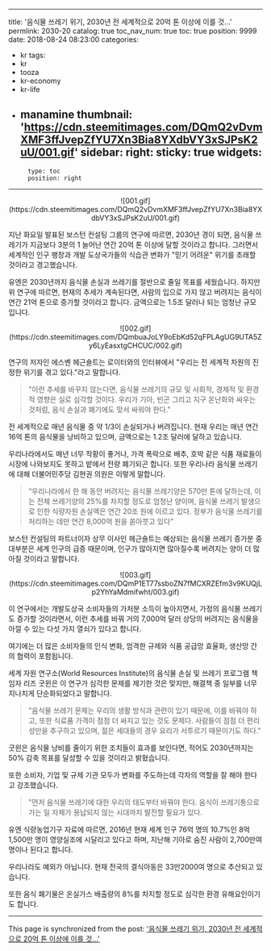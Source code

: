 
---
title: '음식물 쓰레기 위기, 2030년 전 세계적으로 20억 톤 이상에 이를 것...'
permlink: 2030-20
catalog: true
toc_nav_num: true
toc: true
position: 9999
date: 2018-08-24 08:23:00
categories:
- kr
tags:
- kr
- tooza
- kr-economy
- kr-life
- manamine
thumbnail: 'https://cdn.steemitimages.com/DQmQ2vDvmXMF3ffJvepZfYU7Xn3Bia8YXdbVY3xSJPsK2uU/001.gif'
sidebar:
    right:
        sticky: true
widgets:
    -
        type: toc
        position: right
---


<center>
![001.gif](https://cdn.steemitimages.com/DQmQ2vDvmXMF3ffJvepZfYU7Xn3Bia8YXdbVY3xSJPsK2uU/001.gif)
</center>

지난 화요일 발표된 보스턴 컨설팅 그룹의 연구에 따르면, 2030년 경이 되면, 음식물 쓰레기가 지금보다 3분의 1 늘어난 연간 20억 톤 이상에 달할 것이라고 합니다. 그러면서 세계적인 인구 팽창과 개발 도상국가들의 식습관 변화가 "믿기 어려운" 위기를 초래할 것이라고 경고했습니다.  

유엔은 2030년까지 음식물 손실과 쓰레기를 절반으로 줄일  목표를 세웠습니다. 하지만 위 연구에 따르면, 현재의 추세가 계속된다면, 사람의 입으로 가지 않고 버려지는 음식이 연간 21억 톤으로 증가할 것이라고 합니다. 금액으로는 1.5조 달러나 되는 엄청난 규모입니다.  

<center>
![002.gif](https://cdn.steemitimages.com/DQmbuaJoLY9oEbKd52qFPLAgUG9UTA5Zy6LyEasxtgCHCUC/002.gif)
</center>

연구의 저자인 에스벤 헤근숄트는 로이터와의 인터뷰에서 "우리는 전 세계적 차원의 진정한 위기를 겪고 있다."라고 말합니다. 

> "이런 추세를 바꾸지 않는다면, 음식물 쓰레기의 규모 및 사회적, 경제적 및 환경적 영향은 실로 심각할 것이다. 우리가 기아, 빈곤 그리고 지구 온난화와 싸우는 것처럼,  음식 손실과 폐기에도 맞서 싸워야 한다." 

전 세계적으로 매년 음식물 중 약 1/3이 손실되거나 버려집니다. 현재 우리는 매년 연간 16억 톤의 음식물을 낭비하고 있으며, 금액으로는 1.2조 달러에 달하고 있습니다. 

우리나라에서도 매년 너무 작황이 좋거나, 가격 폭락으로 배추, 호박 같은 식품 재료들이 시장에 나와보지도 못하고 밭에서 전량 폐기되곤 합니다. 또한 우리나라 음식물 쓰레기에 대해 더불어민주당 김현권 의원은 이렇게 말합니다. 

> “우리나라에서 한 해 동안 버려지는 음식물 쓰레기양은 570만 톤에 달하는데, 이는 전체 쓰레기양의 25%를 차지할 정도로 엄청난 양이며, 음식물 쓰레기 발생으로 인한 식량자원 손실액은 연간 20조 원에 이르고 있다. 정부가 음식물 쓰레기를 처리하는 데만 연간 8,000억 원을 쏟아붓고 있다” 

보스턴 컨설팅의 파트너이자 상무 이사인 헤근숄트는  예상되는 음식물 쓰레기 증가분 중  대부분은 세계 인구의 급증 때문이며, 인구가 많아지면 많아질수록 버려지는 양이 더 많아질 것이라고 말합니다. 

<center>
![003.gif](https://cdn.steemitimages.com/DQmP1ET77ssboZN7fMCXRZEfm3v9KUQjLp2YhYaMdmifwht/003.gif)
</center>

이 연구에서는 개발도상국 소비자들의 가처분 소득이 높아지면서, 가정의 음식물 쓰레기도 증가할 것이라면서, 이런 추세를 바꿔 거의 7,000억 달러 상당의 버려지는 음식물을 아낄 수 있는 다섯 가지 열쇠가 있다고 합니다.  

여기에는 더 많은 소비자들의 인식 변화, 엄격한 규제와 식품 공급망 효율화, 생산망 간의 협력이 포함됩니다. 

세계 자원 연구소(World Resources Institute)의 음식물 손실 및 쓰레기 프로그램 책임자  리즈 굿윈은 이 연구가 심각한 문제를 제기한 것은 맞지만, 해결책 중 일부를 너무 지나치게 단순화되었다고 말합니다. 

>"음식물 쓰레기 문제는 우리의 생활 방식과 관련이 있기 때문에, 이를 바꿔야 하고, 또한 식료품 가격이 점점 더 싸지고 있는 것도 문제다. 사람들이 점점 더 편리성만을 추구하고 있으며, 젊은 세대들의 경우 요리가 서투르기 때문이기도 하다." 

굿윈은 음식물 낭비를 줄이기 위한 조치들이 효과를 보인다면, 적어도 2030년까지는 50% 감축 목표를 달성할 수 있을 것이라고 밝혔습니다.  

또한 소비자, 기업 및 규제 기관 모두가 변화를 주도하는데 각자의 역할을 잘 해야 한다고 강조했습니다. 

> "먼저 음식물 쓰레기에 대한 우리의 태도부터 바꿔야 한다. 음식이 쓰레기통으로 가는 일 자체가 용납되지 않는 시대까지 발전할 필요가 있다. 

유엔 식량농업기구 자료에 따르면, 2016년 현재 세계 인구 76억 명의 10.7%인 8억 1,500만 명이 영양실조에 시달리고 있다고 하며, 지난해 기아로 숨진 사람이 2,700만여 명이나 된다고 합니다. 

우리나라도 예외가 아닙니다. 현재 전국의 결식아동은 33만2000여 명으로 추산되고 있습니다. 

또한 음식 폐기물은 온실가스 배출량의 8%를 차지할 정도로 심각한 환경 유해요인이기도 합니다.

- - -

This page is synchronized from the post: ['음식물 쓰레기 위기, 2030년 전 세계적으로 20억 톤 이상에 이를 것...'](https://steemit.com/@pius.pius/2030-20)
